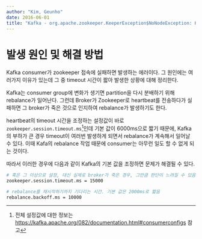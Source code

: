 ```yaml
---
author: "Kim, Geunho"
date: 2016-06-01
title: "Kafka - org.apache.zookeeper.KeeperException$NoNodeException: KeeperErrorCode = NoNode for $BROKER_PATH"
---
```



# 발생 원인 및 해결 방법
Kafka consumer가 zookeeper 접속에 실패하면 발생하는 에러이다. 그 원인에는 여러가지 이유가 있는데 그 중 timeout 시간이 짧아 발생한 상황에 대해 정리한다.  

Kafka는 consumer group에 변화가 생기면 partition을 다시 분배하기 위해 rebalance가 일어난다. 그런데 Broker가 Zookeeper로 heartbeat를 전송하다가 실패하면 그 broker가 죽은 것으로 인지하여 rebalance가 발생하기도 한다.  

heartbeat의 timeout 시간을 조정하는 설정값이 바로 `zookeeper.session.timeout.ms`[^1]인데 기본 값이 6000ms으로 짧기 때문에, Kafka의 부하가 큰 경우 timeout이 여러번 발생하게 되면서 rebalance가 계속해서 일어날 수 있다. 이때 Kafa의 rebalance 작업 때문에 consumer는 아무런 일도 할 수 없게 되는 것이다.  

따라서 이러한 경우에 다음과 같이 Kafka의 기본 값을 조정하면 문제가 해결될 수 있다.

```bash
# 혹은 그 이상으로 설정, 대신 실제로 broker가 죽은 경우, 그만큼 판단이 느려질 수 있음
zookeeper.session.timeout.ms = 15000 

# rebalance를 재시작하기까지 기다리는 시간. 기본 값은 2000ms로 짧음
rebalance.backoff.ms = 10000 
```

[^1]: 전체 설정값에 대한 정보는 https://kafka.apache.org/082/documentation.html#consumerconfigs 참고


